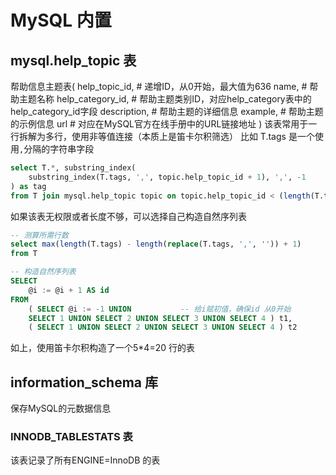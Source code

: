# MySQL 内置

## mysql.help_topic 表
帮助信息主题表(
    help_topic_id,  # 递增ID，从0开始，最大值为636
    name,           # 帮助主题名称
    help_category_id,   # 帮助主题类别ID，对应help_category表中的help_category_id字段
    description,    # 帮助主题的详细信息
    example,        # 帮助主题的示例信息
    url             # 对应在MySQL官方在线手册中的URL链接地址
)
该表常用于一行拆解为多行，使用非等值连接（本质上是笛卡尔积筛选）
比如 T.tags 是一个使用`,`分隔的字符串字段
```sql
select T.*, substring_index(
    substring_index(T.tags, ',', topic.help_topic_id + 1), ',', -1
) as tag
from T join mysql.help_topic topic on topic.help_topic_id < (length(T.tags) - length(replace(T.tags, ',', '')) + 1);
```

如果该表无权限或者长度不够，可以选择自己构造自然序列表
```sql
-- 测算所需行数
select max(length(T.tags) - length(replace(T.tags, ',', '')) + 1)
from T

-- 构造自然序列表
SELECT
	@i := @i + 1 AS id
FROM
	( SELECT @i := -1 UNION           -- 给i赋初值，确保id 从0开始
    SELECT 1 UNION SELECT 2 UNION SELECT 3 UNION SELECT 4 ) t1,
	( SELECT 1 UNION SELECT 2 UNION SELECT 3 UNION SELECT 4 ) t2
```
如上，使用笛卡尔积构造了一个5*4=20 行的表

## information_schema 库
保存MySQL的元数据信息

### INNODB_TABLESTATS 表
该表记录了所有ENGINE=InnoDB 的表